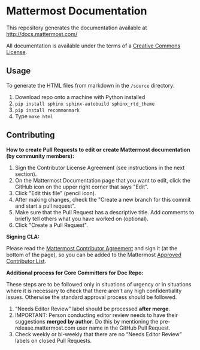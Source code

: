 # Mattermost Documentation

This repository generates the documentation available at http://docs.mattermost.com/

All documentation is available under the terms of a [Creative Commons License](http://creativecommons.org/licenses/by-nc-sa/3.0/).

## Usage

To generate the HTML files from markdown in the `/source` directory: 

1. Download repo onto a machine with Python installed
2. `pip install sphinx sphinx-autobuild sphinx_rtd_theme`
3. `pip install recommonmark`
4. Type `make html`

## Contributing

**How to create Pull Requests to edit or create Mattermost documentation (by community members):**

1. Sign the Contributor License Agreement (see instructions in the next section).
3. On the Mattermost Documentation page that you want to edit, click the GitHub icon on the upper right corner that says "Edit".
4. Click "Edit this file" (pencil icon).
5. After making changes, check the "Create a new branch for this commit and start a pull request".
6. Make sure that the Pull Request has a descriptive title. Add comments to briefly tell others what you have worked on (optional).
7. Click "Create a Pull Request".

**Signing CLA:**

Please read the [Mattermost Contributor Agreement](http://www.mattermost.org/mattermost-contributor-agreement/) and sign it (at the bottom of the page), so you can be added to the Mattermost [Approved Contributor List](https://docs.google.com/spreadsheets/d/1NTCeG-iL_VS9bFqtmHSfwETo5f-8MQ7oMDE5IUYJi_Y/pubhtml?gid=0&single=true).

**Additional process for Core Committers for Doc Repo:**

These steps are to be followed only in situations of urgency or in situations where it is necessary to check that there aren't any high confidentiality issues. Otherwise the standard approval process should be followed.

1. “Needs Editor Review” label should be processed **after merge**.
2. IMPORTANT: Person conducting editor review needs to have their suggestions **merged by author**. Do this by mentioning the pre-release.mattermost.com user name in the GitHub Pull Request.
3. Check weekly or bi-weekly that there are no “Needs Editor Review” labels on closed Pull Requests.
